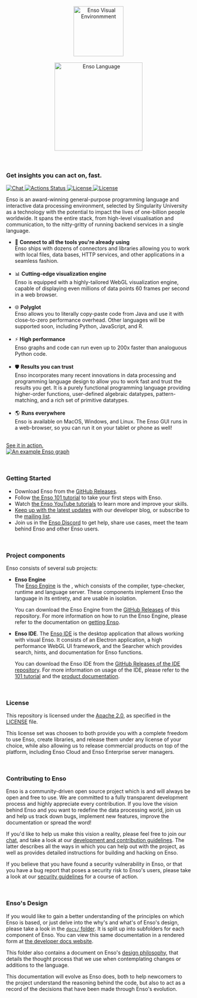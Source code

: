 <p align="center">
  <br/>
  <a href="http://enso.org">
      <img
          src="https://user-images.githubusercontent.com/1623053/79905826-22bac080-8417-11ea-82b0-ee015904a485.png"
          alt="Enso Visual Environmment"
          width="136"
      />
  </a>
  <br/>
  <br/>
  <a href="http://enso.org">
      <img
          src="https://user-images.githubusercontent.com/1623053/75661125-05664300-5c6d-11ea-9bd3-8a5355db9609.png"
          alt="Enso Language"
          width="240"
      />
  </a>
  <br/>
  <br/>
  <br/>
</p>


### Get insights you can act on, fast.

<p>
  <a href="http://chat.enso.org">
    <img src="https://img.shields.io/discord/401396655599124480?label=Chat&color=2ec352&labelColor=2c3239"
         alt="Chat">
  </a>
  <a href="https://github.com/enso-org/enso/actions">
    <img src="https://github.com/enso-org/enso/workflows/Engine%20CI/badge.svg"
         alt="Actions Status">
  </a>
  <a href="https://github.com/enso-org/enso/blob/main/LICENSE">
    <img src="https://img.shields.io/static/v1?label=Compiler%20License&message=Apache%20v2&color=2ec352&labelColor=2c3239"
         alt="License">
  </a>
  <a href="https://github.com/enso-org/ide/blob/main/LICENSE">
    <img src="https://img.shields.io/static/v1?label=GUI%20License&message=AGPL%20v3&color=2ec352&labelColor=2c3239"
         alt="License">
  </a>
</p>

Enso is an award-winning general-purpose programming language and interactive data processing environment, selected by Singularity University as a technology with the potential to impact the lives of one-billion people worldwide. It spans the entire stack, from high-level visualisation and communication, to the nitty-gritty of running backend services in a single language.

* 🔗 **Connect to all the tools you're already using**  
  Enso ships with dozens of connectors and libraries allowing you to work with local files, data bases, HTTP services, and other applications in a seamless fashion.<br/><br/>
* 📊 **Cutting-edge visualization engine**  
  Enso is equipped with a highly-tailored WebGL visualization engine, capable of displaying even millions of data points 60 frames per second in a web browser.<br/><br/>
* 🌐 **Polyglot**  
  Enso allows you to literally copy-paste code from Java and use it with close-to-zero performance overhead. Other languages will be supported soon, including Python, JavaScript, and R.<br/><br/>
* ⚡ **High performance**  
  Enso graphs and code can run even up to 200x faster than analoguous Python code.<br/><br/>
* 🛡️ **Results you can trust**  
  Enso incorporates many recent innovations in data processing and programming language design to allow you to work fast and trust the results you get. It is a purely functional programming language providing higher-order functions, user-defined algebraic datatypes, pattern-matching, and a rich set of primitive datatypes.<br/><br/>
* 🌎 **Runs everywhere**  
  Enso is available on MacOS, Windows, and Linux. The Enso GUI runs in a web-browser, so you can run it on your tablet or phone as well!<br/><br/>

<a href="https://www.youtube.com/watch?v=XReCQMZUmuE">See it in action.<br>
<img alt="An example Enso graph" src="https://user-images.githubusercontent.com/1623053/105841783-7c1ed400-5fd5-11eb-8493-7c6a629a84b7.png">
</a>

<br/>

### Getting Started

* Download Enso from the [GitHub Releases](https://github.com/enso-org/ide/releases).
* Follow [the Enso 101 tutorial](https://github.com/enso-org/tutorial_101) to take your first steps with Enso.
* Watch [the Enso YouTube tutorials](https://www.youtube.com/playlist?list=PLk8NuufOVK01GhaObYr1_gqeASlkj2um0) to learn more and improve your skills.
* [Keep up with the latest updates](https://medium.com/@enso_org) with our developer blog, or subscribe to the [mailing list](http://eepurl.com/bRru9j).
* Join us in the [Enso Discord](https://discord.gg/enso) to get help, share use cases, meet the team behind Enso and other Enso users. 

<br/>

### Project components

Enso consists of several sub projects:

  * **Enso Engine**  
    The [Enso Engine](./engine/) is the , which consists of the
    compiler, type-checker, runtime and language server. These components implement
    Enso the language in its entirety, and are usable in isolation. 

    You can download the Enso Engine from the [GitHub Releases](https://github.com/enso-org/enso/releases) of this repository. For more information on how to run the Enso Engine, please refer to the documentation on [getting Enso](https://github.com/enso-org/enso/blob/main/docs/getting-enso.md).

  * **Enso IDE**. 
    The [Enso IDE](https://github.com/enso-org/ide) is the desktop application that allows working with visual Enso. It consists of an Electron application, a high     performance WebGL UI framework, and the Searcher which provides search, hints, and documentation for Enso functions.

    You can download the Enso IDE from the [GitHub Releases of the IDE repository](https://github.com/enso-org/ide/releases). For more information on usage of the IDE, please refer to the [101 tutorial](https://github.com/enso-org/tutorial_101) and the [product documentation](https://dev.enso.org/docs/ide/product/).

<br/>

### License

This repository is licensed under the
[Apache 2.0](https://opensource.org/licenses/apache-2.0), as specified in the
[LICENSE](https://github.com/enso-org/enso/blob/main/LICENSE) file.

This license set was choosen to both provide you with a complete freedom to use
Enso, create libraries, and release them under any license of your choice, while
also allowing us to release commercial products on top of the platform,
including Enso Cloud and Enso Enterprise server managers.

<br/>

### Contributing to Enso

Enso is a community-driven open source project which is and will always be open
and free to use. We are committed to a fully transparent development process and
highly appreciate every contribution. If you love the vision behind Enso and you
want to redefine the data processing world, join us and help us track down bugs,
implement new features, improve the documentation or spread the word!

If you'd like to help us make this vision a reality, please feel free to join
our [chat](https://discord.gg/enso), and take a look at our
[development and contribution guidelines](./docs/CONTRIBUTING.md). The latter
describes all the ways in which you can help out with the project, as well as
provides detailed instructions for building and hacking on Enso.

If you believe that you have found a security vulnerability in Enso, or that you
have a bug report that poses a security risk to Enso's users, please take a look
at our [security guidelines](./docs/SECURITY.md) for a course of action.

<br/>

### Enso's Design

If you would like to gain a better understanding of the principles on which Enso
is based, or just delve into the why's and what's of Enso's design, please take
a look in the [`docs/` folder](./docs/). It is split up into subfolders for each
component of Enso. You can view this same documentation in a rendered form at
[the developer docs website](https://dev.enso.org).

This folder also contains a document on Enso's
[design philosophy](./docs/enso-philosophy.md), that details the thought process
that we use when contemplating changes or additions to the language.

This documentation will evolve as Enso does, both to help newcomers to the
project understand the reasoning behind the code, but also to act as a record of
the decisions that have been made through Enso's evolution.

